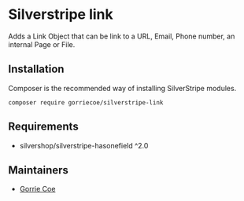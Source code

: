 # Silverstripe link
Adds a Link Object that can be link to a URL, Email, Phone number, an internal Page or File.

## Installation
Composer is the recommended way of installing SilverStripe modules.
```
composer require gorriecoe/silverstripe-link
```

## Requirements

- silvershop/silverstripe-hasonefield ^2.0

## Maintainers

- [Gorrie Coe](https://github.com/gorriecoe)
